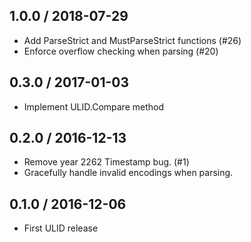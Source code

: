 ## 1.0.0 / 2018-07-29

* Add ParseStrict and MustParseStrict functions (#26)
* Enforce overflow checking when parsing (#20)

## 0.3.0 / 2017-01-03

* Implement ULID.Compare method

## 0.2.0 / 2016-12-13

* Remove year 2262 Timestamp bug. (#1)
* Gracefully handle invalid encodings when parsing.

## 0.1.0 / 2016-12-06

* First ULID release
